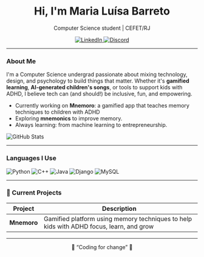 <h1 align="center">Hi, I'm Maria Luísa Barreto</h1>

<p align="center">
  Computer Science student | CEFET/RJ
</p>

<p align="center">
  
  <a href="https://www.linkedin.com/in/maria-luísa-barreto/">
    <img src="https://img.shields.io/badge/LinkedIn-0077B5?style=for-the-badge&logo=linkedin&logoColor=white" alt="LinkedIn">
  </a>
  
  <a href="https://discord.com/users/eusoumary">
    <img src="https://img.shields.io/badge/Discord-7289DA?style=for-the-badge&logo=discord&logoColor=white" alt="Discord">
  </a>
  
</p>


---

### About Me

I'm a Computer Science undergrad passionate about mixing technology, design, and psychology to build things that matter. Whether it's **gamified learning**, **AI-generated children's songs**, or tools to support kids with ADHD, I believe tech can (and should!) be inclusive, fun, and empowering.

- Currently working on **Mnemoro**: a gamified app that teaches memory techniques to children with ADHD
- Exploring **mnemonics** to improve memory.
- Always learning: from machine learning to entrepreneurship.

![GitHub Stats](https://github-readme-stats.vercel.app/api?username=mlbcr&theme=transparent&bg_color=000&border_color=30A3DC&show_icons=true&icon_color=30A3DC&title_color=E94D5F&text_color=FFF)

---

### Languages I Use
![Python](https://img.shields.io/badge/python-3670A0?style=for-the-badge&logo=python&logoColor=ffdd54)
![C++](https://img.shields.io/badge/C%2B%2B-00599C?style=for-the-badge&logo=c%2B%2B&logoColor=white)
![Java](https://img.shields.io/badge/java-%23ED8B00.svg?style=for-the-badge&logo=openjdk&logoColor=white)
![Django](https://img.shields.io/badge/django-%23092E20.svg?style=for-the-badge&logo=django&logoColor=white)
![MySQL](https://img.shields.io/badge/MySQL-00000F?style=for-the-badge&logo=mysql&logoColor=white)

---
### 📌 Current Projects

| Project        | Description |
|----------------|-------------|
| **Mnemoro** | Gamified platform using memory techniques to help kids with ADHD focus, learn, and grow |

---

<p align="center">
  💫 “Coding for change” 💫
</p>
